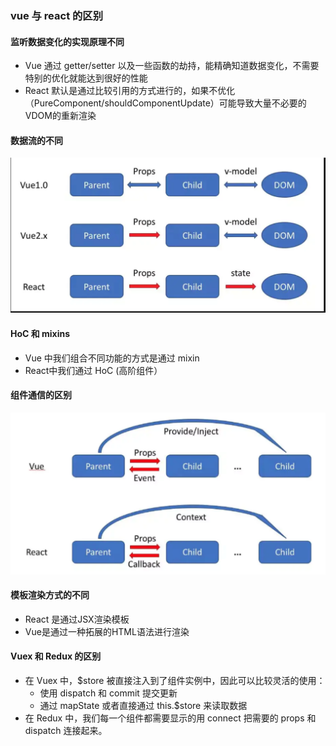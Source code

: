 ### vue 与 react 的区别
#### 监听数据变化的实现原理不同
- Vue 通过 getter/setter 以及一些函数的劫持，能精确知道数据变化，不需要特别的优化就能达到很好的性能
- React 默认是通过比较引用的方式进行的，如果不优化（PureComponent/shouldComponentUpdate）可能导致大量不必要的VDOM的重新渲染
#### 数据流的不同
![code](../images/vue&react数据流.png)
#### HoC 和 mixins
- Vue 中我们组合不同功能的方式是通过 mixin
- React中我们通过 HoC (高阶组件）
#### 组件通信的区别
![code](../images/vue&react组件通信.png)
#### 模板渲染方式的不同
- React 是通过JSX渲染模板
- Vue是通过一种拓展的HTML语法进行渲染
#### Vuex 和 Redux 的区别
- 在 Vuex 中，$store 被直接注入到了组件实例中，因此可以比较灵活的使用：
  - 使用 dispatch 和 commit 提交更新
  - 通过 mapState 或者直接通过 this.$store 来读取数据
- 在 Redux 中，我们每一个组件都需要显示的用 connect 把需要的 props 和 dispatch 连接起来。

